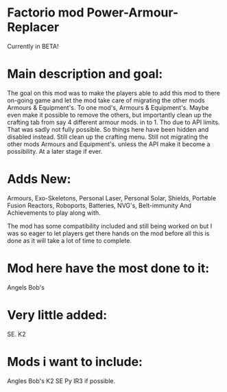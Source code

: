 # Factorio mod Power-Armour-Replacer 
Currently in BETA!

# Main description and goal:
The goal on this mod was to make the players able to add this mod to there on-going game and let the mod take care of migrating the other mods Armours & Equipment's. To one mod's,    Armours & Equipment's. Maybe even make it possible to remove the others, but importantly clean up the crafting tab from say 4 different armour mods. in to 1. Tho due to API limits. That was sadly not fully possible. So things here have been hidden and disabled instead. Still clean up the crafting menu. Still not migrating the other mods Armours and Equipment's. unless the API make it become a possibility. At a later stage if ever.

# Adds New:
Armours, Exo-Skeletons, Personal Laser, Personal Solar, Shields, Portable Fusion Reactors, Roboports, Batteries, NVG's, Belt-immunity And Achievements to play along with.

The mod has some compatibility included and still being worked on but I was so eager to let players get there hands on the mod before all this is done as it will take a lot of time to complete.

# Mod here have the most done to it:
Angels
Bob's

# Very little added:
SE.
K2

# Mods i want to include:
Angles
Bob's
K2
SE
Py
IR3 if possible.